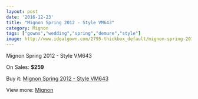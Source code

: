 ```yaml
---
layout: post
date: '2016-12-23'
title: "Mignon Spring 2012 - Style VM643"
category: Mignon
tags: ["gowns","wedding","spring","demure","style"]
image: http://www.idealgown.com/2795-thickbox_default/mignon-spring-2012-style-vm643.jpg
---
```

Mignon Spring 2012 - Style VM643

On Sales: **$259**
<a href="https://www.idealgown.com/en/mignon/1330-mignon-spring-2012-style-vm643.html"><amp-img layout="responsive" width="600" height="600" src="//www.idealgown.com/2795-thickbox_default/mignon-spring-2012-style-vm643.jpg" alt="Mignon Spring 2012 - Style VM643 0" /></a>
<a href="https://www.idealgown.com/en/mignon/1330-mignon-spring-2012-style-vm643.html"><amp-img layout="responsive" width="600" height="600" src="//www.idealgown.com/2796-thickbox_default/mignon-spring-2012-style-vm643.jpg" alt="Mignon Spring 2012 - Style VM643 1" /></a>

Buy it: [Mignon Spring 2012 - Style VM643](https://www.idealgown.com/en/mignon/1330-mignon-spring-2012-style-vm643.html "Mignon Spring 2012 - Style VM643")

View more: [Mignon](https://www.idealgown.com/en/17-mignon "Mignon")